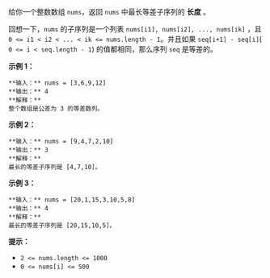 给你一个整数数组 `nums`，返回 `nums` 中最长等差子序列的 **长度** 。

回想一下，`nums` 的子序列是一个列表 `nums[i1], nums[i2], ..., nums[ik]` ，且 `0 <= i1 < i2 <
... < ik <= nums.length - 1`。并且如果 `seq[i+1] - seq[i]`( `0 <= i < seq.length -
1`) 的值都相同，那么序列 `seq` 是等差的。



**示例 1：**

    
    
    **输入：** nums = [3,6,9,12]
    **输出：** 4
    **解释：**
    整个数组是公差为 3 的等差数列。
    

**示例 2：**

    
    
    **输入：** nums = [9,4,7,2,10]
    **输出：** 3
    **解释：**
    最长的等差子序列是 [4,7,10]。
    

**示例 3：**

    
    
    **输入：** nums = [20,1,15,3,10,5,8]
    **输出：** 4
    **解释：**
    最长的等差子序列是 [20,15,10,5]。
    



**提示：**

  * `2 <= nums.length <= 1000`
  * `0 <= nums[i] <= 500`


